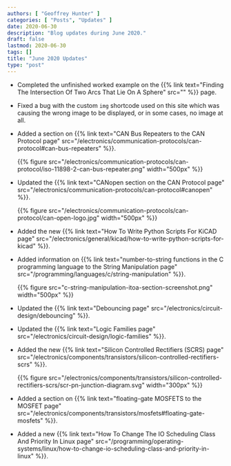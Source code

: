 ```yaml
---
authors: [ "Geoffrey Hunter" ]
categories: [ "Posts", "Updates" ]
date: 2020-06-30
description: "Blog updates during June 2020."
draft: false
lastmod: 2020-06-30
tags: []
title: "June 2020 Updates"
type: "post"
---
```


* Completed the unfinished worked example on the {{% link text="Finding The Intersection Of Two Arcs That Lie On A Sphere" src="" %}} page.

* Fixed a bug with the custom `img` shortcode used on this site which was causing the wrong image to be displayed, or in some cases, no image at all.

* Added a section on {{% link text="CAN Bus Repeaters to the CAN Protocol page" src="/electronics/communication-protocols/can-protocol#can-bus-repeaters" %}}.

    {{% figure src="/electronics/communication-protocols/can-protocol/iso-11898-2-can-bus-repeater.png" width="500px" %}}

* Updated the {{% link text="CANopen section on the CAN Protocol page" src="/electronics/communication-protocols/can-protocol#canopen" %}}.

    {{% figure src="/electronics/communication-protocols/can-protocol/can-open-logo.jpg" width="500px" %}}

* Added the new {{% link text="How To Write Python Scripts For KiCAD page" src="/electronics/general/kicad/how-to-write-python-scripts-for-kicad" %}}.

* Added information on {{% link text="number-to-string functions in the C programming language to the String Manipulation page" src="/programming/languages/c/string-manipulation" %}}.

    {{% figure src="c-string-manipulation-itoa-section-screenshot.png" width="500px" %}}

* Updated the {{% link text="Debouncing page" src="/electronics/circuit-design/debouncing" %}}.

* Updated the {{% link text="Logic Families page" src="/electronics/circuit-design/logic-families" %}}.

* Added the new {{% link text="Silicon Controlled Rectifiers (SCRS) page" src="/electronics/components/transistors/silicon-controlled-rectifiers-scrs" %}}.

    {{% figure src="/electronics/components/transistors/silicon-controlled-rectifiers-scrs/scr-pn-junction-diagram.svg" width="300px" %}}

* Added a section on {{% link text="floating-gate MOSFETS to the MOSFET page" src="/electronics/components/transistors/mosfets#floating-gate-mosfets" %}}.

* Added a new {{% link text="How To Change The IO Scheduling Class And Priority In Linux page" src="/programming/operating-systems/linux/how-to-change-io-scheduling-class-and-priority-in-linux" %}}. 